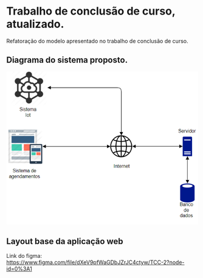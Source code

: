 # Trabalho de conclusão de curso, atualizado.
Refatoração do modelo apresentado no trabalho de conclusão de curso.

## Diagrama do sistema proposto.
<img alt='GitHub language count' src='./backend/.github/diagrama_sistema.png'>

## Layout base da aplicação web
Link do figma: https://www.figma.com/file/dXeV9pfWaGDbJZrJC4ctyw/TCC-2?node-id=0%3A1


